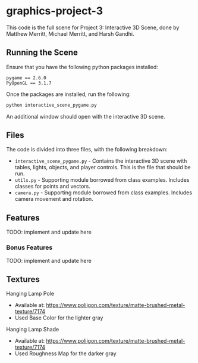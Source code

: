 # graphics-project-3

This code is the full scene for Project 3: Interactive 3D Scene, done by Matthew Merritt, Michael Merritt, and Harsh Gandhi. 

## Running the Scene

Ensure that you have the following python packages installed:

```
pygame == 2.6.0
PyOpenGL == 3.1.7
```

Once the packages are installed, run the following:

```bash
python interactive_scene_pygame.py
```

An additional window should open with the interactive 3D scene.

## Files

The code is divided into three files, with the following breakdown:

- `interactive_scene_pygame.py` - Contains the interactive 3D scene with tables, lights, objects, and player controls. This is the file that should be run.
- `utils.py` - Supporting module borrowed from class examples. Includes classes for points and vectors.
- `camera.py` - Supporting module borrowed from class examples. Includes camera movement and rotation.

## Features

TODO: implement and update here

### Bonus Features

TODO: implement and update here

## Textures

Hanging Lamp Pole 
- Available at: https://www.poliigon.com/texture/matte-brushed-metal-texture/7174 
- Used Base Color for the lighter gray

Hanging Lamp Shade 
- Available at: https://www.poliigon.com/texture/matte-brushed-metal-texture/7174 
- Used Roughness Map for the darker gray
